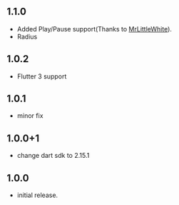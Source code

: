 ## 1.1.0

- Added Play/Pause support(Thanks to [MrLittleWhite](https://github.com/MrLittleWhite)).
- Radius

## 1.0.2

- Flutter 3 support

## 1.0.1

- minor fix

## 1.0.0+1

- change dart sdk to 2.15.1

## 1.0.0

- initial release.
